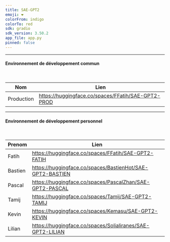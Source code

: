 ```yaml
---
title: SAE-GPT2
emoji: ❤️
colorFrom: indigo
colorTo: red
sdk: gradio
sdk_version: 3.50.2
app_file: app.py
pinned: false
---
```


<hr/>

<h4> Environnement de développement commun </h4>

<br/>

| Nom        | Lien                                               |
|------------|----------------------------------------------------|
| Production | https://huggingface.co/spaces/FFatih/SAE-GPT2-PROD |

<hr/>

<h4> Environnement de développement personnel </h4>

<br/>

| Prenom            | Lien                                                       |
|-------------------|------------------------------------------------------------|
| Fatih             | https://huggingface.co/spaces/FFatih/SAE-GPT2-FATIH        |
| Bastien           | https://huggingface.co/spaces/BastienHot/SAE-GPT2-BASTIEN  |
| Pascal            | https://huggingface.co/spaces/PascalZhan/SAE-GPT2-PASCAL   |
| Tamij             | https://huggingface.co/spaces/Tamij/SAE-GPT2-TAMIJ         |
| Kevin             | https://huggingface.co/spaces/Kemasu/SAE-GPT2-KEVIN        |
| Lilian            | https://huggingface.co/spaces/Solialiranes/SAE-GPT2-LILIAN |
